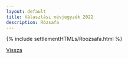 ```yaml
---
layout: default
title: Választási névjegyzék 2022
description: Rózsafa
---
```


{% include settlementHTMLs/Roozsafa.html %}

[Vissza](./)